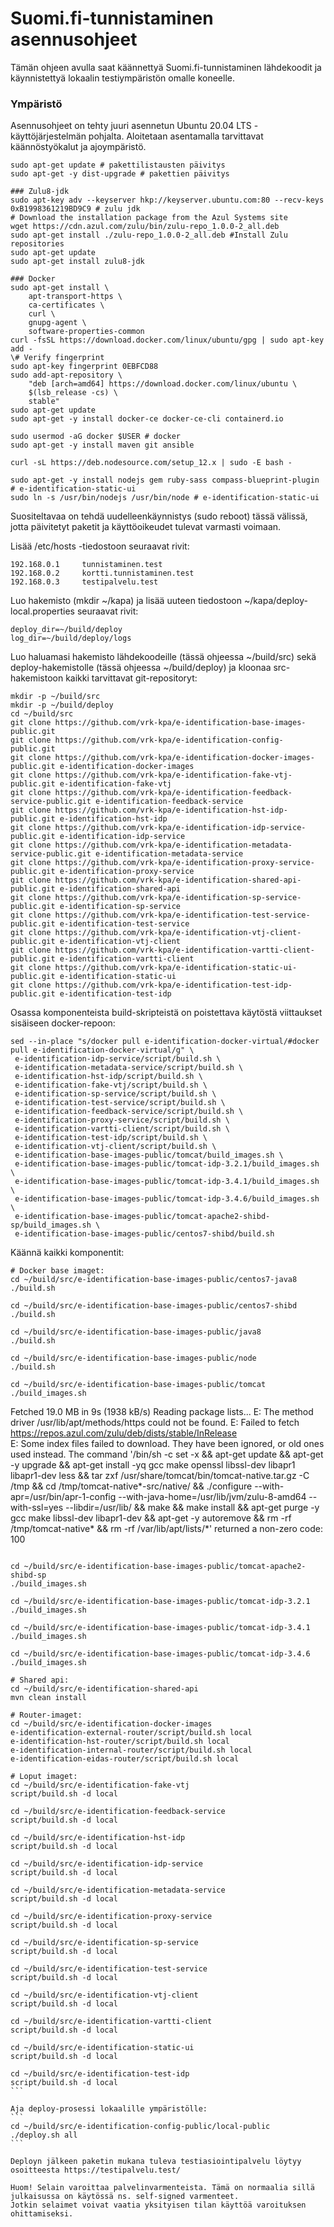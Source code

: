 Suomi.fi-tunnistaminen asennusohjeet
===================

Tämän ohjeen avulla saat käännettyä Suomi.fi-tunnistaminen lähdekoodit ja käynnistettyä lokaalin testiympäristön omalle koneelle.

### Ympäristö

Asennusohjeet on tehty juuri asennetun Ubuntu 20.04 LTS -käyttöjärjestelmän pohjalta. Aloitetaan asentamalla tarvittavat käännöstyökalut ja ajoympäristö.

```
sudo apt-get update # pakettilistausten päivitys
sudo apt-get -y dist-upgrade # pakettien päivitys

### Zulu8-jdk
sudo apt-key adv --keyserver hkp://keyserver.ubuntu.com:80 --recv-keys 0xB1998361219BD9C9 # zulu jdk
# Download the installation package from the Azul Systems site 
wget https://cdn.azul.com/zulu/bin/zulu-repo_1.0.0-2_all.deb
sudo apt-get install ./zulu-repo_1.0.0-2_all.deb #Install Zulu repositories
sudo apt-get update
sudo apt-get install zulu8-jdk

### Docker
sudo apt-get install \
    apt-transport-https \
    ca-certificates \
    curl \
    gnupg-agent \
    software-properties-common
curl -fsSL https://download.docker.com/linux/ubuntu/gpg | sudo apt-key add -
\# Verify fingerprint
sudo apt-key fingerprint 0EBFCD88
sudo add-apt-repository \
    "deb [arch=amd64] https://download.docker.com/linux/ubuntu \
    $(lsb_release -cs) \
    stable"
sudo apt-get update
sudo apt-get -y install docker-ce docker-ce-cli containerd.io

sudo usermod -aG docker $USER # docker
sudo apt-get -y install maven git ansible

curl -sL https://deb.nodesource.com/setup_12.x | sudo -E bash -

sudo apt-get -y install nodejs gem ruby-sass compass-blueprint-plugin # e-identification-static-ui
sudo ln -s /usr/bin/nodejs /usr/bin/node # e-identification-static-ui
```
Suositeltavaa on tehdä uudelleenkäynnistys (sudo reboot) tässä välissä, jotta päivitetyt paketit ja käyttöoikeudet tulevat varmasti voimaan.

Lisää /etc/hosts -tiedostoon seuraavat rivit:
```
192.168.0.1     tunnistaminen.test
192.168.0.2     kortti.tunnistaminen.test
192.168.0.3     testipalvelu.test
```
Luo hakemisto (mkdir ~/kapa) ja lisää uuteen tiedostoon ~/kapa/deploy-local.properties seuraavat rivit:
```
deploy_dir=~/build/deploy
log_dir=~/build/deploy/logs
```
Luo haluamasi hakemisto lähdekoodeille (tässä ohjeessa ~/build/src) sekä deploy-hakemistolle (tässä ohjeessa ~/build/deploy) ja kloonaa src-hakemistoon kaikki tarvittavat git-repositoryt:
```
mkdir -p ~/build/src
mkdir -p ~/build/deploy
cd ~/build/src
git clone https://github.com/vrk-kpa/e-identification-base-images-public.git
git clone https://github.com/vrk-kpa/e-identification-config-public.git
git clone https://github.com/vrk-kpa/e-identification-docker-images-public.git e-identification-docker-images
git clone https://github.com/vrk-kpa/e-identification-fake-vtj-public.git e-identification-fake-vtj
git clone https://github.com/vrk-kpa/e-identification-feedback-service-public.git e-identification-feedback-service
git clone https://github.com/vrk-kpa/e-identification-hst-idp-public.git e-identification-hst-idp
git clone https://github.com/vrk-kpa/e-identification-idp-service-public.git e-identification-idp-service
git clone https://github.com/vrk-kpa/e-identification-metadata-service-public.git e-identification-metadata-service
git clone https://github.com/vrk-kpa/e-identification-proxy-service-public.git e-identification-proxy-service
git clone https://github.com/vrk-kpa/e-identification-shared-api-public.git e-identification-shared-api
git clone https://github.com/vrk-kpa/e-identification-sp-service-public.git e-identification-sp-service
git clone https://github.com/vrk-kpa/e-identification-test-service-public.git e-identification-test-service
git clone https://github.com/vrk-kpa/e-identification-vtj-client-public.git e-identification-vtj-client
git clone https://github.com/vrk-kpa/e-identification-vartti-client-public.git e-identification-vartti-client
git clone https://github.com/vrk-kpa/e-identification-static-ui-public.git e-identification-static-ui
git clone https://github.com/vrk-kpa/e-identification-test-idp-public.git e-identification-test-idp
```

Osassa komponenteista build-skripteistä on poistettava käytöstä viittaukset sisäiseen docker-repoon:
```
sed --in-place "s/docker pull e-identification-docker-virtual/#docker pull e-identification-docker-virtual/g" \
 e-identification-idp-service/script/build.sh \
 e-identification-metadata-service/script/build.sh \
 e-identification-hst-idp/script/build.sh \
 e-identification-fake-vtj/script/build.sh \
 e-identification-sp-service/script/build.sh \
 e-identification-test-service/script/build.sh \
 e-identification-feedback-service/script/build.sh \
 e-identification-proxy-service/script/build.sh \
 e-identification-vartti-client/script/build.sh \
 e-identification-test-idp/script/build.sh \
 e-identification-vtj-client/script/build.sh \
 e-identification-base-images-public/tomcat/build_images.sh \
 e-identification-base-images-public/tomcat-idp-3.2.1/build_images.sh \
 e-identification-base-images-public/tomcat-idp-3.4.1/build_images.sh \
 e-identification-base-images-public/tomcat-idp-3.4.6/build_images.sh \
 e-identification-base-images-public/tomcat-apache2-shibd-sp/build_images.sh \
 e-identification-base-images-public/centos7-shibd/build.sh
```

Käännä kaikki komponentit:
```
# Docker base imaget:
cd ~/build/src/e-identification-base-images-public/centos7-java8
./build.sh

cd ~/build/src/e-identification-base-images-public/centos7-shibd
./build.sh

cd ~/build/src/e-identification-base-images-public/java8
./build.sh

cd ~/build/src/e-identification-base-images-public/node
./build.sh

cd ~/build/src/e-identification-base-images-public/tomcat
./build_images.sh
````
Fetched 19.0 MB in 9s (1938 kB/s)
Reading package lists...
E: The method driver /usr/lib/apt/methods/https could not be found.
E: Failed to fetch https://repos.azul.com/zulu/deb/dists/stable/InRelease  
E: Some index files failed to download. They have been ignored, or old ones used instead.
The command '/bin/sh -c set -x     && apt-get update     && apt-get -y upgrade && apt-get install -yq gcc make openssl libssl-dev libapr1 libapr1-dev less 	&& tar zxf /usr/share/tomcat/bin/tomcat-native.tar.gz -C /tmp 	&& cd /tmp/tomcat-native*-src/native/ 	&& ./configure --with-apr=/usr/bin/apr-1-config --with-java-home=/usr/lib/jvm/zulu-8-amd64 --with-ssl=yes --libdir=/usr/lib/ 	&& make && make install 	&& apt-get purge -y gcc make libssl-dev libapr1-dev 	&& apt-get -y autoremove 	&& rm -rf /tmp/tomcat-native* 	&& rm -rf /var/lib/apt/lists/*' returned a non-zero code: 100
````

cd ~/build/src/e-identification-base-images-public/tomcat-apache2-shibd-sp
./build_images.sh

cd ~/build/src/e-identification-base-images-public/tomcat-idp-3.2.1
./build_images.sh

cd ~/build/src/e-identification-base-images-public/tomcat-idp-3.4.1
./build_images.sh

cd ~/build/src/e-identification-base-images-public/tomcat-idp-3.4.6
./build_images.sh

# Shared api:
cd ~/build/src/e-identification-shared-api
mvn clean install

# Router-imaget:
cd ~/build/src/e-identification-docker-images
e-identification-external-router/script/build.sh local
e-identification-hst-router/script/build.sh local
e-identification-internal-router/script/build.sh local
e-identification-eidas-router/script/build.sh local

# Loput imaget:
cd ~/build/src/e-identification-fake-vtj
script/build.sh -d local

cd ~/build/src/e-identification-feedback-service
script/build.sh -d local

cd ~/build/src/e-identification-hst-idp
script/build.sh -d local

cd ~/build/src/e-identification-idp-service
script/build.sh -d local

cd ~/build/src/e-identification-metadata-service
script/build.sh -d local

cd ~/build/src/e-identification-proxy-service
script/build.sh -d local

cd ~/build/src/e-identification-sp-service
script/build.sh -d local

cd ~/build/src/e-identification-test-service
script/build.sh -d local

cd ~/build/src/e-identification-vtj-client
script/build.sh -d local

cd ~/build/src/e-identification-vartti-client
script/build.sh -d local

cd ~/build/src/e-identification-static-ui
script/build.sh -d local

cd ~/build/src/e-identification-test-idp
script/build.sh -d local
```

Aja deploy-prosessi lokaalille ympäristölle:
```
cd ~/build/src/e-identification-config-public/local-public
./deploy.sh all
```

Deployn jälkeen paketin mukana tuleva testiasiointipalvelu löytyy osoitteesta https://testipalvelu.test/

Huom! Selain varoittaa palvelinvarmenteista. Tämä on normaalia sillä julkaisussa on käytössä ns. self-signed varmenteet.  
Jotkin selaimet voivat vaatia yksityisen tilan käyttöä varoituksen ohittamiseksi.  

